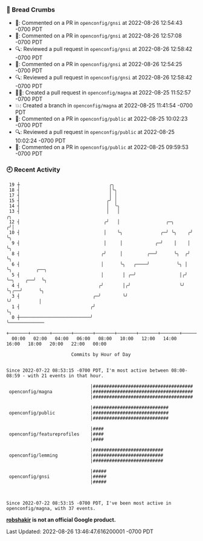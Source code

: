 ### 🍞 Bread Crumbs

 * 💬: Commented on a PR in  `openconfig/gnsi` at 2022-08-26 12:54:43 -0700 PDT
 * 💬: Commented on a PR in  `openconfig/gnsi` at 2022-08-26 12:57:08 -0700 PDT
 * 🔍: Reviewed a pull request in  `openconfig/gnsi` at 2022-08-26 12:58:42 -0700 PDT
 * 💬: Commented on a PR in  `openconfig/gnsi` at 2022-08-26 12:54:25 -0700 PDT
 * 🔍: Reviewed a pull request in  `openconfig/gnsi` at 2022-08-26 12:58:42 -0700 PDT
 * ✍🏼: Created a pull request in `openconfig/magna` at 2022-08-25 11:52:57 -0700 PDT
 * 💥: Created a branch in `openconfig/magna` at 2022-08-25 11:41:54 -0700 PDT
 * 💬: Commented on a PR in  `openconfig/public` at 2022-08-25 10:02:23 -0700 PDT
 * 🔍: Reviewed a pull request in  `openconfig/public` at 2022-08-25 10:02:24 -0700 PDT
 * 💬: Commented on a PR in  `openconfig/public` at 2022-08-25 09:59:53 -0700 PDT

### 🕘 Recent Activity
```
 19 ┼                                 ╭╮
 18 ┤                                 │╰╮
 17 ┤                                 │ │
 15 ┤                                ╭╯ │
 14 ┤                                │  ╰╮
 13 ┤                                │   │                           ╭╮
 12 ┤                               ╭╯   │                 ╭─╮      ╭╯│
 10 ┤                               │    ╰╮              ╭─╯ ╰╮    ╭╯ ╰╮
  9 ┤                               │     │            ╭─╯    │    │   ╰╮
  8 ┤                              ╭╯     │         ╭──╯      ╰╮  ╭╯    ╰╮
  6 ┤                              │      ╰╮   ╭────╯          ╰╮ │      ╰╮         ╭──╮
  5 ┤                              │       │ ╭─╯                │╭╯       ╰─╮    ╭──╯  ╰╮
  4 ┤                             ╭╯       │╭╯                  ╰╯          ╰╮╭──╯      ╰╮
  3 ┤                           ╭─╯        ╰╯                                ╰╯          │
  1 ┤                          ╭╯                                                        ╰╮
  0 ┼──────────────────────────╯                                                          ╰─────────────
    +───────+───────+───────+───────+───────+───────+───────+───────+───────+───────+───────+───────+────
  00:00   02:00   04:00   06:00   08:00   10:00   12:00   14:00   16:00   18:00   20:00   22:00   00:00   

						Commits by Hour of Day


Since 2022-07-22 08:53:15 -0700 PDT, I'm most active between 08:00-08:59 - with 21 events in that hour.

```



```
                               |#####################################
 openconfig/magna              |#####################################
                               |#####################################

                               |############################
 openconfig/public             |############################
                               |############################

                               |####
 openconfig/featureprofiles    |####
                               |####

                               |##########################
 openconfig/lemming            |##########################
                               |##########################

                               |#####
 openconfig/gnsi               |#####
                               |#####



Since 2022-07-22 08:53:15 -0700 PDT, I've been most active in openconfig/magna, with 37 events.

```
**[robshakir](mailto:robjs@google.com) is not an official Google product.**  


Last Updated: 2022-08-26 13:46:47.616200001 -0700 PDT
